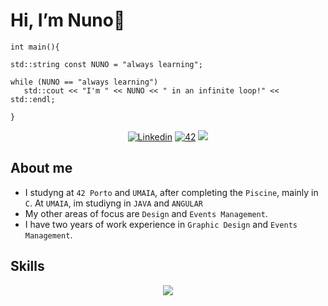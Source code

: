 # Hi, I’m Nuno👋

	int main(){
 
    std::string const NUNO = "always learning";
		
    while (NUNO == "always learning")
       std::cout << "I'm " << NUNO << " in an infinite loop!" << std::endl;
			 
	}

<p align="center">
  <a href='[https://linkedin.com/in/nunopereiira' target="_blank"><img alt='Linkedin' src='https://img.shields.io/badge/LinkedIn-100000?style=flat&logo=Linkedin&logoColor=white&labelColor=0A66C2&color=0A66C2'/></a>
  </a>
  <a href='https://profile.intra.42.fr/users/ntomas-a' target="_blank"><img alt='42' src='https://img.shields.io/badge/Porto-100000?style=flat&logo=42&logoColor=white&labelColor=000000&color=000000'/></a>
  </a>
  <img src="https://komarev.com/ghpvc/?username=nunotapxD&style=flat&color=blue&label=Profile+Visits"></a>
  </a>
</p>

## About me

- I studyng at `42 Porto` and `UMAIA`, after completing the `Piscine`, mainly in `C`. At `UMAIA`, im studiyng in `JAVA` and `ANGULAR`
- My other areas of focus are `Design` and `Events Management`.
- I have two years of work experience in `Graphic Design` and `Events Management`.

## Skills

<p align="center">
  <a href="https://skillicons.dev">
    <img src="https://skillicons.dev/icons?i=c,html,css,python,git,github,bash,linux,vscode,php,markdown,wordpress,angular" />
  </a>
</p>
